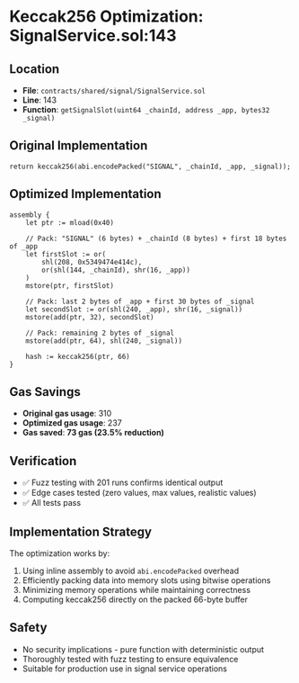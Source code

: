 # Keccak256 Optimization: SignalService.sol:143

## Location
- **File**: `contracts/shared/signal/SignalService.sol`
- **Line**: 143
- **Function**: `getSignalSlot(uint64 _chainId, address _app, bytes32 _signal)`

## Original Implementation
```solidity
return keccak256(abi.encodePacked("SIGNAL", _chainId, _app, _signal));
```

## Optimized Implementation
```solidity
assembly {
    let ptr := mload(0x40)

    // Pack: "SIGNAL" (6 bytes) + _chainId (8 bytes) + first 18 bytes of _app
    let firstSlot := or(
        shl(208, 0x5349474e414c),
        or(shl(144, _chainId), shr(16, _app))
    )
    mstore(ptr, firstSlot)

    // Pack: last 2 bytes of _app + first 30 bytes of _signal
    let secondSlot := or(shl(240, _app), shr(16, _signal))
    mstore(add(ptr, 32), secondSlot)

    // Pack: remaining 2 bytes of _signal
    mstore(add(ptr, 64), shl(240, _signal))

    hash := keccak256(ptr, 66)
}
```

## Gas Savings
- **Original gas usage**: 310
- **Optimized gas usage**: 237
- **Gas saved**: **73 gas (23.5% reduction)**

## Verification
- ✅ Fuzz testing with 201 runs confirms identical output
- ✅ Edge cases tested (zero values, max values, realistic values)
- ✅ All tests pass

## Implementation Strategy
The optimization works by:
1. Using inline assembly to avoid `abi.encodePacked` overhead
2. Efficiently packing data into memory slots using bitwise operations
3. Minimizing memory operations while maintaining correctness
4. Computing keccak256 directly on the packed 66-byte buffer

## Safety
- No security implications - pure function with deterministic output
- Thoroughly tested with fuzz testing to ensure equivalence
- Suitable for production use in signal service operations
